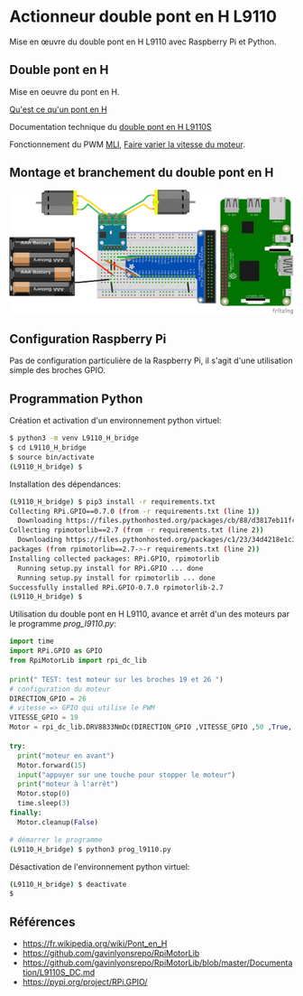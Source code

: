 # Actionneur double pont en H L9110

Mise en œuvre du double pont en H L9110 avec Raspberry Pi et Python.

## Double pont en H

Mise en oeuvre du pont en H.

[Qu'est ce qu'un pont en H](https://fr.wikipedia.org/wiki/Pont_en_H)

Documentation technique du [double pont en H L9110S](http://me.web2.ncut.edu.tw/ezfiles/39/1039/img/617/L9110_2_CHANNEL_MOTOR_DRIVER.pdf)

Fonctionnement du PWM [MLI](https://fr.wikipedia.org/wiki/Modulation_de_largeur_d%27impulsion), [Faire varier la vitesse du moteur](https://openclassrooms.com/fr/courses/2778161-programmez-vos-premiers-montages-avec-arduino/3285333-le-moteur-a-courant-continu-partie-1-transistors-et-sorties-pwm).

## Montage et branchement du double pont en H

![Montage double pont en H L9110S](landerneRPi_actionneurs_motor_driver_bb.png)

## Configuration Raspberry Pi

Pas de configuration particulière de la Raspberry Pi, il s'agit d'une utilisation simple des broches GPIO.

## Programmation Python

Création et activation d'un environnement python virtuel:

```bash
$ python3 -m venv L9110_H_bridge
$ cd L9110_H_bridge
$ source bin/activate
(L9110_H_bridge) $ 
```

Installation des dépendances:

```bash
(L9110_H_bridge) $ pip3 install -r requirements.txt
Collecting RPi.GPIO==0.7.0 (from -r requirements.txt (line 1))
  Downloading https://files.pythonhosted.org/packages/cb/88/d3817eb11fc77a8d9a63abeab8fe303266b1e3b85e2952238f0da43fed4e/RPi.GPIO-0.7.0.tar.gz
Collecting rpimotorlib==2.7 (from -r requirements.txt (line 2))
  Downloading https://files.pythonhosted.org/packages/c1/23/34d4218e1c3af5f9965528fb7dbc7eded1df9fc93edfb4de0494d0820af1/rpimotorlib-2.7.tar.gz
packages (from rpimotorlib==2.7->-r requirements.txt (line 2))
Installing collected packages: RPi.GPIO, rpimotorlib
  Running setup.py install for RPi.GPIO ... done
  Running setup.py install for rpimotorlib ... done
Successfully installed RPi.GPIO-0.7.0 rpimotorlib-2.7
(L9110_H_bridge) $
```

Utilisation du double pont en H L9110, avance et arrêt d'un des moteurs par le programme *prog_l9110.py*:

```python
import time 
import RPi.GPIO as GPIO
from RpiMotorLib import rpi_dc_lib 

print(" TEST: test moteur sur les broches 19 et 26 ") 
# configuration du moteur
DIRECTION_GPIO = 26
# vitesse => GPIO qui utilise le PWM
VITESSE_GPIO = 19
Motor = rpi_dc_lib.DRV8833NmDc(DIRECTION_GPIO ,VITESSE_GPIO ,50 ,True, "motor_one")

try:
  print("moteur en avant")
  Motor.forward(15)
  input("appuyer sur une touche pour stopper le moteur") 
  print("moteur à l'arrêt")
  Motor.stop(0)
  time.sleep(3)
finally:
  Motor.cleanup(False)
```

```bash
# démarrer le programme 
(L9110_H_bridge) $ python3 prog_l9110.py

```

Désactivation de l'environnement python virtuel:

```bash
(L9110_H_bridge) $ deactivate
$
```

## Références

  * https://fr.wikipedia.org/wiki/Pont_en_H
  * https://github.com/gavinlyonsrepo/RpiMotorLib
  * https://github.com/gavinlyonsrepo/RpiMotorLib/blob/master/Documentation/L9110S_DC.md
  * https://pypi.org/project/RPi.GPIO/

